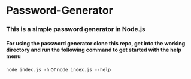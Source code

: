 # Password-Generator

### This is a simple password generator in Node.js

#### For using the password generator clone this repo, get into the working directory and run the following command to get started with the help menu

`node index.js -h` or
`node index.js --help`
